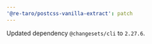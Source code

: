 ```yaml
---
'@re-taro/postcss-vanilla-extract': patch
---
```


Updated dependency `@changesets/cli` to `2.27.6`.
